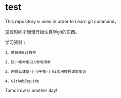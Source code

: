 ﻿# test
This repository is used in order to Learn git command。

这段时间才慢慢开始认真学git的东西。

学习资料：

    1、廖晓峰Git教程
    
    2、阮一峰常用Git命令清单
    
    3、网易云课堂-》小甲鱼-》Gi实用教程课堂笔记
    
    4、Github的guide

Tomorrow is another day!
    

